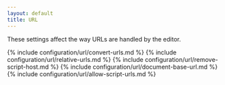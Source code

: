 ```yaml
---
layout: default
title: URL
---
```


These settings affect the way URLs are handled by the editor.

{% include configuration/url/convert-urls.md %}
{% include configuration/url/relative-urls.md %}
{% include configuration/url/remove-script-host.md %}
{% include configuration/url/document-base-url.md %}
{% include configuration/url/allow-script-urls.md %}
